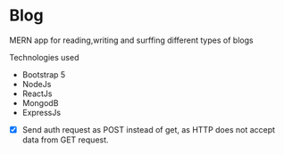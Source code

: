 # Blog
MERN app for reading,writing and surffing different types of blogs

Technologies used 
- Bootstrap 5
- NodeJs
- ReactJs
- MongodB
- ExpressJs


- [x] Send auth request as POST instead of get, as HTTP does not accept data from GET request.
